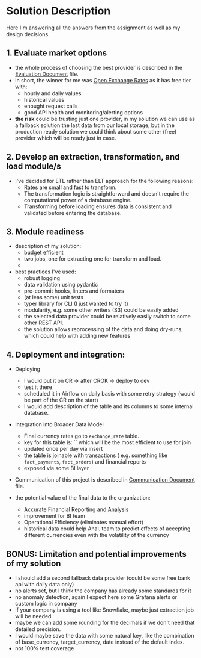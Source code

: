 # Solution Description
Here I'm answering all the answers from the assignment as well as my design decisions.

## 1. Evaluate market options
- the whole process of choosing the best provider is described in the [Evaluation Document](docs/EVALUATION.md) file.
- in short, the winner for me was [Open Exchange Rates](https://openexchangerates.org) as it has free tier with:
    - hourly and daily values
    - historical values
    - enought request calls
    - good API health and monitoring/alerting options
- **the risk** could be trusting just one provider, in my solution we can use as a fallback solution the last data from our local storage, but in the production ready solution we could think about some other (free) provider which will be ready just in case.

## 2. Develop an extraction, transformation, and load module/s
- I've decided for ETL rather than ELT approach for the following reasons:
    - Rates are small and fast to transform.
    - The transformation logic is straightforward and doesn't require the computational power of a database engine.
    - Transforming before loading ensures data is consistent and validated before entering the database.

## 3. Module readiness
- description of my solution:
    - budget efficient
    - two jobs, one for extracting one for transform and load.
    -
- best practices I've used:
    - robust logging
    - data validation using pydantic
    - pre-commit hooks, linters and formaters
    - (at leas some) unit tests
    - typer library for CLI (I just wanted to try it)
    - modularity, e.g. some other writers (S3) could be easily added
    - the selected data provider could be relatively easily switch to some other REST API.
    - the solution allows reprocessing of the data and doing dry-runs, which could help with adding new features


## 4. Deployment and integration:
- Deploying
    - I would put it on CR -> after CROK -> deploy to dev
    - test it there
    - scheduled it in Airflow on daily basis with some retry strategy (would be part of the CR on the start)
    - I would add description of the table and its columns to some internal database.

- Integration into Broader Data Model
    - Final currency rates go to `exchange_rate` table.
    - key for this table is: `` which will be the most efficient to use for join
    - updated once per day via insert
    - the table is joinable with transactions ( e.g. something like `fact_payments`, `fact_orders`) and financial reports
    - exposed via some BI layer
- Communication of this project is described in [Communication Document](docs/COMMUNICATION.md) file.
- the potential value of the final data to the organization:
    - Accurate Financial Reporting and Analysis
    - improvement for BI team
    - Operational Efficiency (eliminates manual effort)
    - historical data could help Anal. team to predict effects of accepting different currencies even with the volatility of the currency

## BONUS: Limitation and potential improvements of my solution
- I should add a second fallback data provider (could be some free bank api with daily data only)
- no alerts set, but I think the company has already some standards for it
- no anomaly detection, again I expect here some Grafana alerts or custom logic in company
- If your company is using a tool like Snowflake, maybe just extraction job will be needed
- maybe we can add some rounding for the decimals if we don't need that detailed precision.
- I would maybe save the data with some natural key, like the combination of base_currency, target_currency, date instead of the default index.
- not 100% test coverage
